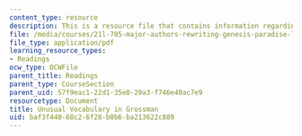 ```yaml
---
content_type: resource
description: This is a resource file that contains information regarding reading 7.
file: /media/courses/21l-705-major-authors-rewriting-genesis-paradise-lost-and-twentieth-century-fantasy-spring-2009/baf3f44068c26f28b0b6ba213622c889_MIT21L_705S09_read07.pdf
file_type: application/pdf
learning_resource_types:
- Readings
ocw_type: OCWFile
parent_title: Readings
parent_type: CourseSection
parent_uid: 57f9eac1-22d1-35e0-29a3-f746e40ac7e9
resourcetype: Document
title: Unusual Vocabulary in Grossman
uid: baf3f440-68c2-6f28-b0b6-ba213622c889
---
```

